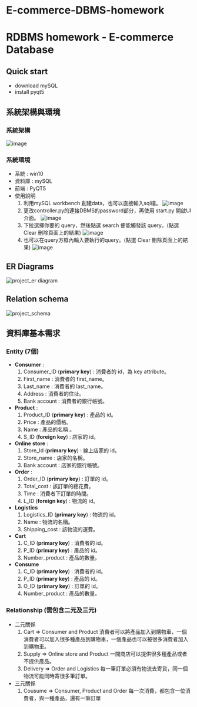 # E-commerce-DBMS-homework
# RDBMS homework - E-commerce Database

## Quick start
* download mySQL
* install pyqt5

## 系統架構與環境
### 系統架構
![image](https://user-images.githubusercontent.com/37070545/209913022-bc1556f3-fc1a-43fd-8fb9-9311ad215616.png)

### 系統環境 
* 系統 : win10
* 資料庫 : mySQL
* 前端 : PyQT5
* 使用說明
    1. 利用mySQL workbench 創建data，也可以直接輸入sql檔。
    ![image](https://user-images.githubusercontent.com/37070545/209913165-6d0d14b7-d4fe-4b6d-a218-6c417e950711.png)
    2. 更改controller.py的連接DBMS的password部分，再使用 start.py 開啟UI介面。
    ![image](https://user-images.githubusercontent.com/37070545/209913393-4425123a-c2b6-4d69-98e8-ad27c99aa38d.png)
    3. 下拉選擇你要的 query，然後點選 search 便能觸發該 query。(點選 Clear 刪除頁面上的結果)
    ![image](https://user-images.githubusercontent.com/37070545/209913432-a8c0b8f4-3680-4157-bfbb-f86eb074a170.png)
    4. 也可以在query方框內輸入要執行的query。(點選 Clear 刪除頁面上的結果)
    ![image](https://user-images.githubusercontent.com/37070545/209913562-3b5679ab-bba6-4225-b117-4a30a81d1892.png)


## ER Diagrams
![project_er diagram](https://user-images.githubusercontent.com/37070545/207524900-91711c02-7313-41a7-b2c2-29968d1dc917.jpg)

## Relation schema
![project_schema](https://user-images.githubusercontent.com/37070545/207524931-c93f86b0-c912-4427-b219-1b1bd18157a7.jpg)

## 資料庫基本需求

### Entity (7個)
* **Consumer** : 
    1. Consumer_ID (**primary key**) : 消費者的 id，為 key attribute。
    2. First_name : 消費者的 first_name。
    3. Last_name : 消費者的 last_name。
    4. Address : 消費者的住址。
    5. Bank account : 消費者的銀行帳號。
* **Product** : 
    1. Product_ID (**primary key**) : 產品的 id。
    2. Price : 產品的價格。
    3. Name : 產品的名稱 。
    4. S_ID (**foreign key**) : 店家的 id。
* **Online store** : 
    1. Store_Id (**primary key**) : 線上店家的 id。
    2. Store_name : 店家的名稱。
    3. Bank account : 店家的銀行帳號。
* **Order** : 
    1. Order_ID (**primary key**) : 訂單的 id。
    2. Total_cost : 該訂單的總花費。
    3. Time : 消費者下訂單的時間。
    4. L_ID (**foreign key**) : 物流的 id。
* **Logistics**
    1. Logistics_ID (**primary key**) : 物流的 id。
    2. Name : 物流的名稱。
    3. Shipping_cost : 該物流的運費。
* **Cart**
    1. C_ID (**primary key**) : 消費者的 id。
    2. P_ID (**primary key**) : 產品的 id。
    3. Number_product : 產品的數量。
* **Consume**
    1. C_ID (**primary key**) : 消費者的 id。
    2. P_ID (**primary key**) : 產品的 id。
    3. O_ID (**primary key**) : 訂單的 id。
    4. Number_product : 產品的數量。

### Relationship (需包含二元及三元)
* 二元關係
    1. Cart => Consumer and Product
        消費者可以將產品加入到購物車，一個消費者可以加入很多種產品到購物車，一個產品也可以被很多消費者加入到購物車。
    2. Supply => Online store and Product
        一間商店可以提供很多種產品或者不提供產品。
    3. Delivery => Order and Logistics
        每一筆訂單必須有物流去寄貨，同一個物流可能同時寄很多筆訂單。
* 三元關係
    1. Cousume => Consumer, Product and Order
        每一次消費，都包含一位消費者，與一種產品，還有一筆訂單
